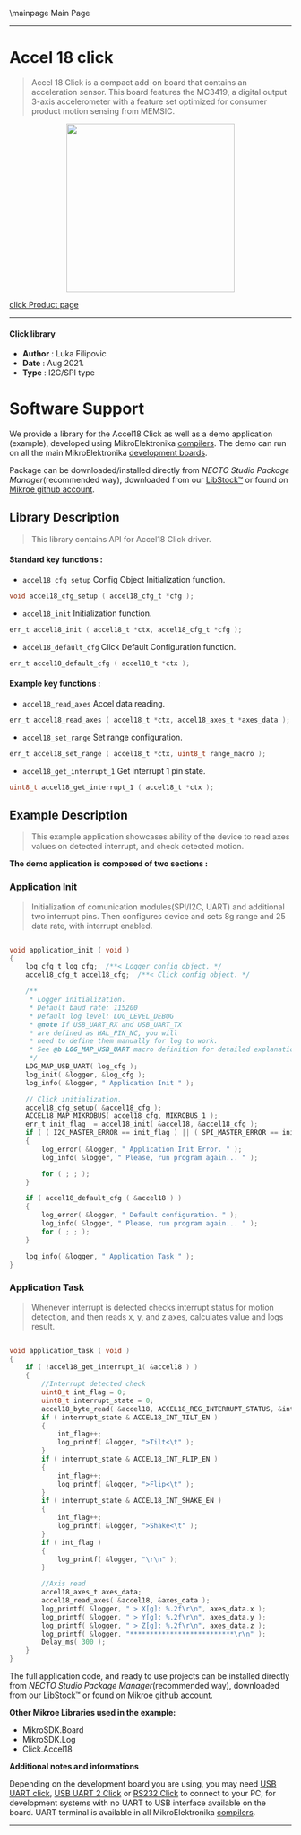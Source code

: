 \mainpage Main Page

---
# Accel 18 click

> Accel 18 Click is a compact add-on board that contains an acceleration sensor. This board features the MC3419, a digital output 3-axis accelerometer with a feature set optimized for consumer product motion sensing from MEMSIC. 

<p align="center">
  <img src="https://download.mikroe.com/images/click_for_ide/accel_18_click.png" height=300px>
</p>

[click Product page](https://www.mikroe.com/accel-18-click)

---


#### Click library

- **Author**        : Luka Filipovic
- **Date**          : Aug 2021.
- **Type**          : I2C/SPI type


# Software Support

We provide a library for the Accel18 Click
as well as a demo application (example), developed using MikroElektronika
[compilers](https://www.mikroe.com/necto-studio).
The demo can run on all the main MikroElektronika [development boards](https://www.mikroe.com/development-boards).

Package can be downloaded/installed directly from *NECTO Studio Package Manager*(recommended way), downloaded from our [LibStock&trade;](https://libstock.mikroe.com) or found on [Mikroe github account](https://github.com/MikroElektronika/mikrosdk_click_v2/tree/master/clicks).

## Library Description

> This library contains API for Accel18 Click driver.

#### Standard key functions :

- `accel18_cfg_setup` Config Object Initialization function.
```c
void accel18_cfg_setup ( accel18_cfg_t *cfg );
```

- `accel18_init` Initialization function.
```c
err_t accel18_init ( accel18_t *ctx, accel18_cfg_t *cfg );
```

- `accel18_default_cfg` Click Default Configuration function.
```c
err_t accel18_default_cfg ( accel18_t *ctx );
```

#### Example key functions :

- `accel18_read_axes` Accel data reading.
```c
err_t accel18_read_axes ( accel18_t *ctx, accel18_axes_t *axes_data );
```

- `accel18_set_range` Set range configuration.
```c
err_t accel18_set_range ( accel18_t *ctx, uint8_t range_macro );
```

- `accel18_get_interrupt_1` Get interrupt 1 pin state.
```c
uint8_t accel18_get_interrupt_1 ( accel18_t *ctx );
```

## Example Description

> This example application showcases ability of the device
to read axes values on detected interrupt, and check detected
motion.

**The demo application is composed of two sections :**

### Application Init

> Initialization of comunication modules(SPI/I2C, UART) and additional
two interrupt pins. Then configures device and sets 8g range and 25 
data rate, with interrupt enabled.

```c

void application_init ( void )
{
    log_cfg_t log_cfg;  /**< Logger config object. */
    accel18_cfg_t accel18_cfg;  /**< Click config object. */

    /** 
     * Logger initialization.
     * Default baud rate: 115200
     * Default log level: LOG_LEVEL_DEBUG
     * @note If USB_UART_RX and USB_UART_TX 
     * are defined as HAL_PIN_NC, you will 
     * need to define them manually for log to work. 
     * See @b LOG_MAP_USB_UART macro definition for detailed explanation.
     */
    LOG_MAP_USB_UART( log_cfg );
    log_init( &logger, &log_cfg );
    log_info( &logger, " Application Init " );

    // Click initialization.
    accel18_cfg_setup( &accel18_cfg );
    ACCEL18_MAP_MIKROBUS( accel18_cfg, MIKROBUS_1 );
    err_t init_flag  = accel18_init( &accel18, &accel18_cfg );
    if ( ( I2C_MASTER_ERROR == init_flag ) || ( SPI_MASTER_ERROR == init_flag ) )
    {
        log_error( &logger, " Application Init Error. " );
        log_info( &logger, " Please, run program again... " );

        for ( ; ; );
    }

    if ( accel18_default_cfg ( &accel18 ) )
    {
        log_error( &logger, " Default configuration. " );
        log_info( &logger, " Please, run program again... " );
        for ( ; ; );
    }

    log_info( &logger, " Application Task " );
}

```

### Application Task

> Whenever interrupt is detected checks interrupt status for motion
detection, and then reads x, y, and z axes, calculates value and
logs result.

```c

void application_task ( void )
{
    if ( !accel18_get_interrupt_1( &accel18 ) )
    {
        //Interrupt detected check
        uint8_t int_flag = 0;
        uint8_t interrupt_state = 0;
        accel18_byte_read( &accel18, ACCEL18_REG_INTERRUPT_STATUS, &interrupt_state );
        if ( interrupt_state & ACCEL18_INT_TILT_EN )
        {
            int_flag++;
            log_printf( &logger, ">Tilt<\t" );
        }
        if ( interrupt_state & ACCEL18_INT_FLIP_EN )
        {
            int_flag++;
            log_printf( &logger, ">Flip<\t" );
        }
        if ( interrupt_state & ACCEL18_INT_SHAKE_EN )
        {
            int_flag++;
            log_printf( &logger, ">Shake<\t" );
        }
        if ( int_flag )
        {
            log_printf( &logger, "\r\n" );
        }

        //Axis read
        accel18_axes_t axes_data;
        accel18_read_axes( &accel18, &axes_data );
        log_printf( &logger, " > X[g]: %.2f\r\n", axes_data.x );
        log_printf( &logger, " > Y[g]: %.2f\r\n", axes_data.y );
        log_printf( &logger, " > Z[g]: %.2f\r\n", axes_data.z );
        log_printf( &logger, "**************************\r\n" );
        Delay_ms( 300 );
    }
}

```

The full application code, and ready to use projects can be installed directly from *NECTO Studio Package Manager*(recommended way), downloaded from our [LibStock&trade;](https://libstock.mikroe.com) or found on [Mikroe github account](https://github.com/MikroElektronika/mikrosdk_click_v2/tree/master/clicks).

**Other Mikroe Libraries used in the example:**

- MikroSDK.Board
- MikroSDK.Log
- Click.Accel18

**Additional notes and informations**

Depending on the development board you are using, you may need
[USB UART click](https://www.mikroe.com/usb-uart-click),
[USB UART 2 Click](https://www.mikroe.com/usb-uart-2-click) or
[RS232 Click](https://www.mikroe.com/rs232-click) to connect to your PC, for
development systems with no UART to USB interface available on the board. UART
terminal is available in all MikroElektronika
[compilers](https://shop.mikroe.com/compilers).

---
